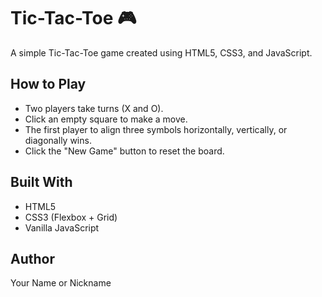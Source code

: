 # Tic-Tac-Toe 🎮

A simple Tic-Tac-Toe game created using HTML5, CSS3, and JavaScript.

## How to Play
- Two players take turns (X and O).
- Click an empty square to make a move.
- The first player to align three symbols horizontally, vertically, or diagonally wins.
- Click the "New Game" button to reset the board.

## Built With
- HTML5
- CSS3 (Flexbox + Grid)
- Vanilla JavaScript

## Author
Your Name or Nickname
